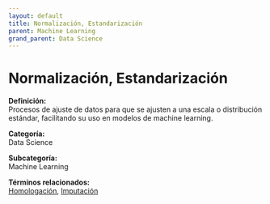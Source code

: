 ```yaml
---
layout: default
title: Normalización, Estandarización
parent: Machine Learning
grand_parent: Data Science
---
```


# Normalización, Estandarización

**Definición:**  
Procesos de ajuste de datos para que se ajusten a una escala o distribución estándar, facilitando su uso en modelos de machine learning.

**Categoría:**  
Data Science  

**Subcategoría:**  
Machine Learning

**Términos relacionados:**  
[Homologación](https://maleniski.github.io/diccionario-angl-tec-mx/docs/data-science/machine-learning/homologacin.html), [Imputación](https://maleniski.github.io/diccionario-angl-tec-mx/docs/data-science/machine-learning/imputacin.html)
